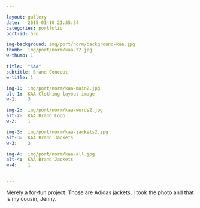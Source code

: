 ```yaml
---

layout: gallery
date:   2015-01-10 21:35:54
categories: portfolio
port-id: 5ru

img-background: img/port/norm/background-kaa.jpg
thumb:	img/port/norm/kaa-t2.jpg
w-thumb: 1

title:  "KAA"
subtitle: Brand Concept
w-title: 1

img-1:	img/port/norm/kaa-main2.jpg
alt-1:	KAA Clothing layout image
w-1:	3

img-2:	img/port/norm/kaa-words2.jpg
alt-2:	KAA Brand Logo
w-2:	1

img-3:	img/port/norm/kaa-jackets2.jpg
alt-3:	KAA Brand Jackets
w-3:	3

img-4:	img/port/norm/kaa-all.jpg
alt-4:	KAA Brand Jackets
w-4:	1


---
```


Merely a for-fun project. Those are Adidas jackets, I took the photo and that is my cousin, Jenny.